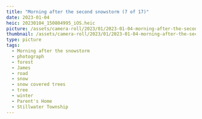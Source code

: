 ```yaml
---
title: "Morning after the second snowstorm (7 of 17)"
date: 2023-01-04
heic: 20230104_150804995_iOS.heic
picture: /assets/camera-roll/2023/01/2023-01-04-morning-after-the-second-snowstorm-07/20230104_150804995_iOS.jpg
thumbnail: /assets/camera-roll/2023/01/2023-01-04-morning-after-the-second-snowstorm-07/20230104_150804995_iOS-thumbnail.jpg
type: picture
tags:
  - Morning after the snowstorm
  - photograph
  - forest
  - James
  - road
  - snow
  - snow covered trees
  - tree
  - winter
  - Parent's Home
  - Stillwater Township
---
```

